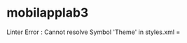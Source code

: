 # mobilapplab3

Linter Error : Cannot resolve Symbol 'Theme' in styles.xml =  <style name="AppTheme" parent="Theme.AppCompat.Light.DarkActionBar">
 Accordin to https://developer.android.com/guide/topics/ui/look-and-feel/themes This is right syntax, and the app works, without throwing any build exception/error. 
 
 Linter warning : Obsolete Gradle Dependency on gradle build. Use older version to enable deployment on my phone.
 

The Idea:

Create an app consisting of a single activity, that only works in a single mode: landscape. The activity will have a black rectangle drawn
on a white background with a small margin on the outside of the square. In other words, there will be a small gap between the inner rectangle drawn on the screen and the phone outside edge. 

In the middle, in the initial position, draw a circle, or render an image, that is roughly 5% of the width of the screen. The circle (or image) will move around and bounce off the black boundery (you can use animations or move the view yourself, pixel by pixel). No external libraries allowed, use only Java and Android drawing APIs. 

The movement will be controlled by the phone sensors (gyroscope, accelerometer, gravity vector). The task is to detect the tilt of the phone, and move the "ball" towards the lowest point of the phone tilt. 

The app will generate additional events upon ball hitting the boundary rectangle. The app will make the phone emit a "ping" sound, and you the phone will vibrate just enough to signal the ball bouncing off the boundary. This will provide additional audio and haptic feedback to the user. Those additional events are easy to program - few additional lines of code


Checklist:

The repo URL is in correct format.

 The code is well written, structured, and Linter warnings are non existed, or well documented and properly justified. 

 The app starts with the "ball" in the middle of the screen, and rectangle around the screen with the gap to the outside edge of the phone.

 When the phone is placed flat on the table, and the app is started, the "ball" does not move much from the center (understandably, the "move much" is a subjective test, discuss the result with the author of the app).

 When the phone is held in a hand, the "ball" can be controlled by tilting the phone, and the ball moves as if pulled by the Earth gravity. Discuss the "control feel" of the ball movement with the author.

 When the ball hits the drawn edge, there is a "ping" sound. The delay between the visual event, i.e. the ball hitting the wall, and the sound, is "acceptable". If the delay is laggy, discuss with the author of the app.

 When the ball hits the edge, there is a short vibration event that provides haptic feedback to the user. 

 Bonus: the magnitude of the tilt speeds up or slows down the ball movement.
